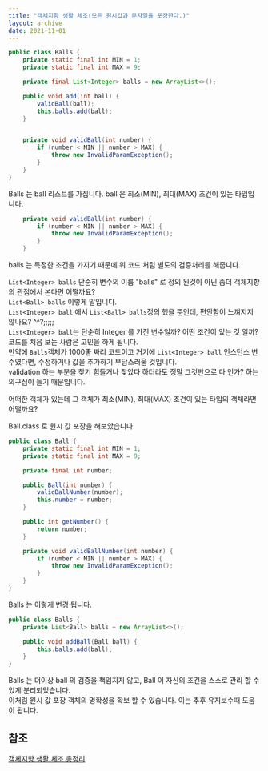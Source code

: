 ```yaml
---
title: "객체지향 생활 체조(모든 원시값과 문자열을 포장한다.)"  
layout: archive  
date: 2021-11-01  
---
```


```java
public class Balls {
    private static final int MIN = 1;
    private static final int MAX = 9;

    private final List<Integer> balls = new ArrayList<>();

    public void add(int ball) {
        validBall(ball);
        this.balls.add(ball);
    }


    private void validBall(int number) {
        if (number < MIN || number > MAX) {
            throw new InvalidParamException();
        }
    }
}
```
Balls 는 ball 리스트를 가집니다. ball 은 최소(MIN), 최대(MAX) 조건이 있는 타입입니다.  

```java
    private void validBall(int number) {
        if (number < MIN || number > MAX) {
            throw new InvalidParamException();
        }
    }
```
balls 는 특정한 조건을 가지기 때문에 위 코드 처럼 별도의 검증처리를 해줍니다.  

`List<Integer> balls` 단순히 변수의 이름 "balls" 로 정의 된것이 아닌 좀더 객체지향의 관점에서 본다면 어떨까요?  
`List<Ball> balls` 이렇게 말입니다.  
`List<Integer> ball` 에서  `List<Ball> balls`정의 했을 뿐인데, 편안함이 느껴지지 않나요? ^^?;;;;;  
`List<Integer> ball`는 단순히 Integer 를 가진 변수일까? 어떤 조건이 있는 것 일까? 코드를 처음 보는 사람은 고민을 하게 됩니다.   
만약에 `Balls`객체가 1000줄 짜리 코드이고 거기에 `List<Integer> ball` 인스턴스 변수였다면, 수정하거나 값을 추가하기 부담스러울 것입니다.   
validation 하는 부분을 찾기 힘들거나 찾았다 하더라도 정말 그것만으로 다 인가? 하는 의구심이 들기 때문입니다.  

어떠한 객체가 있는데 그 객체가 최소(MIN), 최대(MAX) 조건이 있는 타입의 객체라면 어떨까요?    

Ball.class 로 원시 값 포장을 해보았습니다.
```java 
public class Ball {
    private static final int MIN = 1;
    private static final int MAX = 9;

    private final int number;

    public Ball(int number) {
        validBallNumber(number);
        this.number = number;
    }

    public int getNumber() {
        return number;
    }

    private void validBallNumber(int number) {
        if (number < MIN || number > MAX) {
            throw new InvalidParamException();
        }
    }
}
```

Balls 는 이렇게 변경 됩니다.  
```java 
public class Balls {
    private List<Ball> balls = new ArrayList<>();

    public void addBall(Ball ball) {
        this.balls.add(ball);
    }
}
```

Balls 는 더이상 ball 의 검증을 책임지지 않고, Ball 이 자신의 조건을 스스로 관리 할 수 있게 분리되었습니다.  
이처럼 원시 값 포장 객체의 명확성을 확보 할 수 있습니다. 이는 추후 유지보수때 도움이 됩니다.  

## 참조

[객체지향 생활 체조 총정리](https://developerfarm.wordpress.com/2012/02/03/object_calisthenics_summary/)


